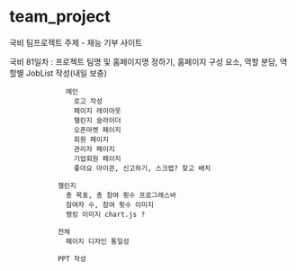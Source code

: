# team_project
국비 팀프로젝트 주제 - 재능 기부 사이트 

국비 81일차 : 프로젝트 팀명 및 홈페이지명 정하기, 홈페이지 구성 요소, 역할 분담, 역할별 JobList 작성(내일 보충)
```
              메인
                로고 작성
                페이지 레이아웃
                챌린지 슬라이더
                오픈마켓 페이지
                회원 페이지
                관리자 페이지
                기업회원 페이지
                좋아요 아이콘, 신고하기, 스크랩? 찾고 배치

            챌린지
              총 목표, 총 참여 횟수 프로그래스바
              참여자 수, 참여 횟수 이미지
              랭킹 이미지 chart.js ?

            전체
              페이지 디자인 통일성

            PPT 작성
```
